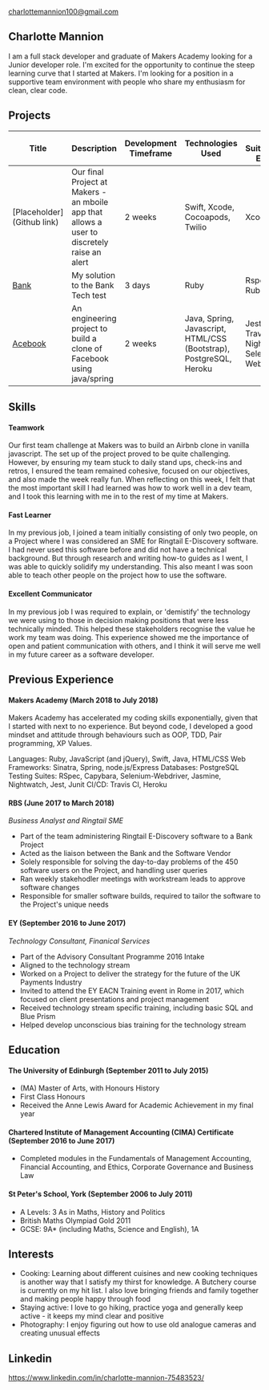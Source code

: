 charlottemannion100@gmail.com

## Charlotte Mannion

I am a full stack developer and graduate of Makers Academy looking for a Junior developer role. I'm excited for the opportunity to continue the steep learning curve that I started at Makers. I'm looking for a position in a supportive team environment with people who share my enthusiasm for clean, clear code.

## Projects
| Title | Description | Development Timeframe | Technologies Used | Test Suites/CIs/CDs Employed |
|--|--|--|--|--|
| [Placeholder](Github link) | Our final Project at Makers - an mboile app that allows a user to discretely raise an alert | 2 weeks | Swift, Xcode, Cocoapods, Twilio | Xcode |
| [Bank](https://github.com/CharlyMannion/bank-tech-test) | My solution to the Bank Tech test | 3 days | Ruby | Rspec, Rubocop |
| [Acebook](https://github.com/CharlyMannion/mother_acebook) | An engineering project to build a clone of Facebook using java/spring | 2 weeks | Java, Spring, Javascript, HTML/CSS (Bootstrap), PostgreSQL, Heroku | Jest, Junit, Travis, Nightwatch, Selenium-Webdriver |

## Skills

#### Teamwork

Our first team challenge at Makers was to build an Airbnb clone in vanilla javascript. The set up of the project proved to be quite challenging. However, by ensuring my team stuck to daily stand ups, check-ins and retros, I ensured the team remained cohesive, focused on our objectives, and also made the week really fun. When reflecting on this week, I felt that the most important skill I had learned was how to work well in a dev team, and I took this learning with me in to the rest of my time at Makers.
 
#### Fast Learner

In my previous job, I joined a team initially consisting of only two people, on a Project where I was considered an SME for Ringtail E-Discovery software. I had never used this software before and did not have a technical background. But through research and writing how-to guides as I went, I was able to quickly solidify my understanding. This also meant I was soon able to teach other people on the project how to use the software. 

#### Excellent Communicator

In my previous job I was required to explain, or 'demistify' the technology we were using to those in decision making positions that were less technically minded. This helped these stakeholders recognise the value he work my team was doing.  This experience showed me the importance of open and patient communication with others, and I think it will serve me well in my future career as a software developer.  

## Previous Experience

#### Makers Academy (March 2018 to July 2018)

Makers Academy has accelerated my coding skills exponentially, given that I started with next to no experience. But beyond code, I developed a good mindset and attitude through behaviours such as OOP, TDD, Pair programming, XP Values.

Languages: Ruby, JavaScript (and jQuery), Swift, Java, HTML/CSS
Web Frameworks: Sinatra, Spring, node.js/Express
Databases: PostgreSQL
Testing Suites: RSpec, Capybara, Selenium-Webdriver, Jasmine, Nightwatch, Jest, Junit
CI/CD: Travis CI, Heroku

#### RBS (June 2017 to March 2018)    
*Business Analyst and Ringtail SME*  
- Part of the team administering Ringtail E-Discovery software to a Bank Project
- Acted as the liaison between the Bank and the Software Vendor
- Solely responsible for solving the day-to-day problems of the 450 software users on the Project, and handling user queries
- Ran weekly stakehodler meetings with workstream leads to approve software changes
- Responsible for smaller software builds, required to tailor the software to the Project's unique needs

#### EY (September 2016 to June 2017)   
*Technology Consultant, Finanical Services*  
- Part of the Advisory Consultant Programme 2016 Intake
- Aligned to the technology stream
- Worked on a Project to deliver the strategy for the future of the UK Payments Industry
- Invited to attend the EY EACN Training event in Rome in 2017, which focused on client presentations and project management
- Received technology stream specific training, including basic SQL and Blue Prism
- Helped develop unconscious bias training for the technology stream

## Education

#### The University of Edinburgh (September 2011 to July 2015)

- (MA) Master of Arts, with Honours History
- First Class Honours
- Received the Anne Lewis Award for Academic Achievement in my final year

#### Chartered Institute of Management Accounting (CIMA) Certificate (September 2016 to June 2017)
- Completed modules in the Fundamentals of Management Accounting, Financial Accounting,
and Ethics, Corporate Governance and Business Law

#### St Peter's School, York (September 2006 to July 2011)
- A Levels: 3 As in Maths, History and Politics
- British Maths Olympiad Gold 2011
- GCSE: 9A* (including Maths, Science and English), 1A

## Interests
- Cooking: Learning about different cuisines and new cooking techniques is another way that I satisfy my thirst for knowledge. A Butchery course is currently on my hit list. I also love bringing friends and family together and making people happy through food
- Staying active: I love to go hiking, practice yoga and generally keep active - it keeps my mind clear and positive
- Photography: I enjoy figuring out how to use old analogue cameras and creating unusual effects

## Linkedin 
https://www.linkedin.com/in/charlotte-mannion-75483523/
